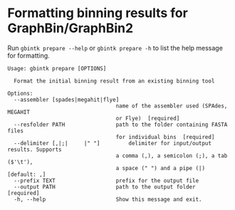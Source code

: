 # Formatting binning results for GraphBin/GraphBin2

Run `gbintk prepare --help` or `gbintk prepare -h` to list the help message for formatting.

```shell
Usage: gbintk prepare [OPTIONS]

  Format the initial binning result from an existing binning tool

Options:
  --assembler [spades|megahit|flye]
                                  name of the assembler used (SPAdes, MEGAHIT
                                  or Flye)  [required]
  --resfolder PATH                path to the folder containing FASTA files
                                  for individual bins  [required]
  --delimiter [,|;|     |" "]         delimiter for input/output results. Supports
                                  a comma (,), a semicolon (;), a tab ($'\t'),
                                  a space (" ") and a pipe (|)  [default: ,]
  --prefix TEXT                   prefix for the output file
  --output PATH                   path to the output folder  [required]
  -h, --help                      Show this message and exit.
```
